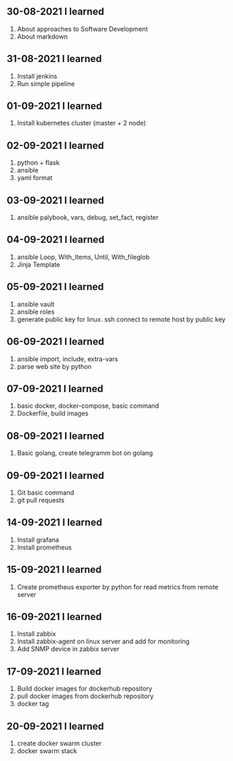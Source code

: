 ## 30-08-2021 I learned

1. About approaches to Software Development
2. About markdown

## 31-08-2021 I learned

1. Install jenkins
2. Run simple pipeline

## 01-09-2021 I learned

1. Install kubernetes cluster (master + 2 node)

## 02-09-2021 I learned

1. python + flask
2. ansible
3. yaml format

## 03-09-2021 I learned

1. ansible palybook, vars, debug, set_fact, register

## 04-09-2021 I learned

1. ansible Loop, With_Items, Until, With_fileglob
2. Jinja Template

## 05-09-2021 I learned

1. ansible vault
2. ansible roles
3. generate public key for linux. ssh connect to remote host by public key

## 06-09-2021 I learned

1. ansible import, include, extra-vars
2. parse web site by python

## 07-09-2021 I learned

1. basic docker, docker-compose, basic command
2. Dockerfile, build images

## 08-09-2021 I learned

1. Basic golang, create telegramm bot on golang

## 09-09-2021 I learned

1. Git basic command
2. git pull requests


## 14-09-2021 I learned

1. Install grafana
2. Install prometheus

## 15-09-2021 I learned

1.  Create prometheus exporter by python for read metrics from remote server

## 16-09-2021 I learned

1.  Install zabbix
2.  Install zabbix-agent on linux server and add for monitoring
3.  Add SNMP device in zabbix server

## 17-09-2021 I learned

1.  Build docker images for dockerhub repository
2.  pull docker images from dockerhub repository
3.  docker tag

## 20-09-2021 I learned

1.  create docker swarm cluster
2.  docker swarm stack

